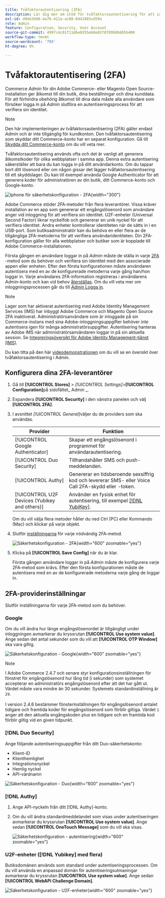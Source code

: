 ```yaml
---
title: Tvåfaktorautentisering (2FA)
description: Lär dig mer om stöd för tvåfaktorsautentisering för att säkerställa säkerheten i ditt system och dina data.
exl-id: d9eb3dd6-4a7b-411a-ac08-0441803cd59a
role: Admin
feature: Configuration, Security, User Account
source-git-commit: 4997c4c01f11d6e0355eb8e02f8f099db685b400
workflow-type: tm+mt
source-wordcount: '793'
ht-degree: 0%

---
```


# Tvåfaktorautentisering (2FA)

Commerce _Admin_ för din Adobe Commerce- eller Magento Open Source-installation ger åtkomst till din butik, dina beställningar och dina kunddata. För att förhindra obehörig åtkomst till dina data måste alla användare som försöker logga in på _Admin_ slutföra en autentiseringsprocess för att verifiera sin identitet.

>[!NOTE]
>
>Den här implementeringen av tvåfaktorsautentisering (2FA) gäller endast _Admin_ och är inte tillgänglig för kundkonton. Den tvåfaktorsautentisering som skyddar ditt Commerce-konto har en separat konfiguration. Gå till [Skydda ditt Commerce-konto](../getting-started/commerce-account-secure.md) om du vill veta mer.

Tvåfaktorsautentisering används ofta och det är vanligt att generera åtkomstkoder för olika webbplatser i samma app. Denna extra autentisering säkerställer att bara du kan logga in på ditt användarkonto. Om du tappar bort ditt lösenord eller om någon gissar det lägger tvåfaktorsautentisering till ett skyddslager. Du kan till exempel använda Google Authenticator för att generera koder för administratören av din butik, ditt Commerce-konto och Google-konto.

![Iphone för säkerhetskonfiguration - 2FA](./assets/google-authenticator-iphone.png){width="300"}

Adobe Commerce stöder 2FA-metoder från flera leverantörer. Vissa kräver installation av en app som genererar ett engångslösenord som användare anger vid inloggning för att verifiera sin identitet. U2F-enheter (Universal Second Factor) liknar nyckelfob och genererar en unik nyckel för att verifiera identitet. Andra enheter kontrollerar identiteten när de sätts in i en USB-port. Som butiksadministratör kan du behöva en eller flera av de tillgängliga 2FA-metoderna för att verifiera användaridentiteten. Din 2FA-konfiguration gäller för alla webbplatser och butiker som är kopplade till Adobe Commerce-installationen.

Första gången en användare loggar in på _Admin_ måste de ställa in varje [2FA](../configuration-reference/security/2fa.md) -metod som du behöver och verifiera sin identitet med den associerade appen eller enheten. Efter den första konfigurationen måste användaren autentisera med en av de konfigurerade metoderna varje gång han/hon loggar in. Varje användares 2FA-information registreras i användarens _Admin_-konto och kan vid behov [återställas](security-two-factor-authentication-manage.md). Om du vill veta mer om inloggningsprocessen går du till [_Admin_ Logga in](../getting-started/admin-signin.md).

>[!NOTE]
>
>Lager som har aktiverat autentisering med Adobe Identity Management Services (IMS) har inbyggt Adobe Commerce och Magento Open Source 2FA inaktiverat. Administratörsanvändare som är inloggade på sin Commerce-instans med sina Adobe-inloggningsuppgifter behöver inte autentisera igen för många administratörsuppgifter. Autentisering hanteras av Adobe IMS när administratörsanvändaren loggar in på sin aktuella session. Se [Integreringsöversikt för Adobe Identity Management-tjänst (IMS)](https://experienceleague.adobe.com/docs/commerce-admin/start/admin/ims/adobe-ims-integration-overview.html?lang=sv-SE).

Du kan titta på den här [videodemonstrationen](https://video.tv.adobe.com/v/339104?quality=12&learn=on) om du vill se en översikt över tvåfaktorsautentisering i Admin.

## Konfigurera dina 2FA-leverantörer

1. Gå till **[!UICONTROL Stores]** > _[!UICONTROL Settings]_>**[!UICONTROL Configuration]**&#x200B;på sidofältet_ Admin _.

1. Expandera **[!UICONTROL Security]** i den vänstra panelen och välj **[!UICONTROL 2FA]**.

1. I avsnittet _[!UICONTROL General]_&#x200B;väljer du de providers som ska användas.

   | Provider | Funktion |
   |--- |--- |
   | [!UICONTROL Google Authenticator] | Skapar ett engångslösenord i programmet för användarautentisering. |
   | [!UICONTROL Duo Security] | Tillhandahåller SMS och push-meddelanden. |
   | [!UICONTROL Authy] | Genererar en tidsberoende sexsiffrig kod och levererar SMS- eller Voice Call 2FA-skydd eller -token. |
   | [!UICONTROL U2F Devices (Yubikey and others)] | Använder en fysisk enhet för autentisering, till exempel [[!DNL YubiKey]](https://www.yubico.com/). |

   Om du vill välja flera metoder håller du ned Ctrl (PC) eller Kommando (Mac) och klickar på varje objekt.

1. Slutför [inställningarna](../configuration-reference/security/2fa.md) för varje nödvändig 2FA-metod.

   ![Säkerhetskonfiguration - 2FA](../configuration-reference/security/assets/2fa-general.png){width="600" zoomable="yes"}

1. Klicka på **[!UICONTROL Save Config]** när du är klar.

   Första gången användare loggar in på _Admin_ måste de konfigurera varje 2FA-metod som krävs. Efter den första konfigurationen måste de autentisera med en av de konfigurerade metoderna varje gång de loggar in.

## 2FA-providerinställningar

Slutför inställningarna för varje 2FA-metod som du behöver.

### Google

Om du vill ändra hur länge engångslösenordet är tillgängligt under inloggningen avmarkerar du kryssrutan **[!UICONTROL Use system value]**. Ange sedan det antal sekunder som du vill att **[!UICONTROL OTP Window]** ska vara giltig.

![Säkerhetskonfiguration - Google](../configuration-reference/security/assets/2fa-google.png){width="600" zoomable="yes"}

>[!NOTE]
>
>I Adobe Commerce 2.4.7 och senare styr konfigurationsinställningen för fönstret för engångslösenord hur lång tid (i sekunder) som systemet accepterar en administratörs engångslösenord efter att det har gått ut. Värdet måste vara mindre än 30 sekunder. Systemets standardinställning är `29`.<br><br> I version 2.4.6 bestämmer fönsterinställningen för engångslösenord antalet tidigare och framtida koder för engångslösenord som förblir giltiga. Värdet `1` anger att den aktuella engångskoden plus en tidigare och en framtida kod förblir giltig vid en given tidpunkt.

### [!DNL Duo Security]

Ange följande autentiseringsuppgifter från ditt Duo-säkerhetskonto:

- Klient-ID
- Klienthemlighet
- Integrationsnyckel
- Hemlig nyckel
- API-värdnamn

![Säkerhetskonfiguration - Duo](../configuration-reference/security/assets/2fa-duo-security.png){width="600" zoomable="yes"}

### [!DNL Authy]

1. Ange API-nyckeln från ditt [!DNL Authy]-konto.

1. Om du vill ändra standardmeddelandet som visas under autentiseringen avmarkerar du kryssrutan **[!UICONTROL Use system value]**. Ange sedan **[!UICONTROL OneTouch Message]** som du vill ska visas.

   ![Säkerhetskonfiguration - autentisering](../configuration-reference/security/assets/2fa-authy.png){width="600" zoomable="yes"}

### U2F-enheter ([!DNL Yubikey] med flera)

Butiksdomänen används som standard under autentiseringsprocessen. Om du vill använda en anpassad domän för autentiseringsutmaningar avmarkerar du kryssrutan **[!UICONTROL Use system value]**. Ange sedan **[!UICONTROL WebAPi Challenge Domain]**.

![Säkerhetskonfiguration - U2F-enheter](../configuration-reference/security/assets/2fa-u2f-key.png){width="600" zoomable="yes"}
